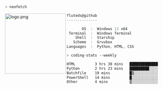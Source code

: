 ```zsh
> neofetch
```

<!--img align="left" src="https://github.com/fluteds.png" alt="logo.png" width="200"/>-->
<img align="left" src="https://external-content.duckduckgo.com/iu/?u=https%3A%2F%2F78.media.tumblr.com%2F975fca5f82161b190efdcaa05ffbd4ec%2Ftumblr_p6q6m9TJF01x3p3jmo1_500.png&f=1&nofb=1" alt="logo.png" width="200"/>

```csharp
fluteds@github
--------------

       OS  :  Windows 11 x64
 Terminal  :  Windows Terminal
    Shell  :  Starship
   Scheme  :  Gruvbox
Languages  :  Python, HTML, CSS
```

```zsh
> coding-stats --weekly
```

<!--START_SECTION:waka-->

```txt
HTML         3 hrs 38 mins   █████████████▓░░░░░░░░░░░   54.11 %
Python       2 hrs 23 mins   █████████░░░░░░░░░░░░░░░░   35.51 %
Batchfile    19 mins         █▒░░░░░░░░░░░░░░░░░░░░░░░   04.80 %
PowerShell   14 mins         █░░░░░░░░░░░░░░░░░░░░░░░░   03.62 %
Other        4 mins          ▒░░░░░░░░░░░░░░░░░░░░░░░░   01.11 %
```

<!--END_SECTION:waka-->
